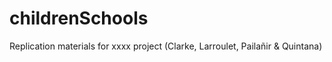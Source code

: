 # childrenSchools
Replication materials for xxxx project (Clarke, Larroulet, Pailañir &amp; Quintana)

